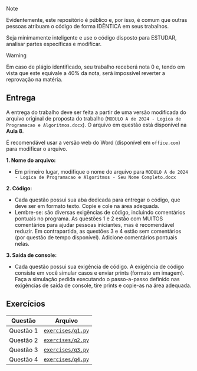 > [!NOTE]
> Evidentemente, este repositório é público e, por isso, é comum que outras pessoas atribuam o código de forma IDÊNTICA em seus trabalhos.
> 
> Seja minimamente inteligente e use o código disposto para ESTUDAR, analisar partes específicas e modificar.

> [!WARNING]
> Em caso de plágio identificado, seu trabalho receberá nota 0 e, tendo em vista que este equivale a 40% da nota, será impossível reverter a reprovação na matéria.

## Entrega

A entrega do trabalho deve ser feita a partir de uma versão modificada do arquivo original de proposta do trabalho (`MODULO A de 2024 - Logica de Programacao e Algoritmos.docx`). O arquivo em questão está disponível na **Aula 8**.

É recomendável usar a versão web do Word (disponível em `office.com`) para modificar o arquivo.

**1. Nome do arquivo:**
- Em primeiro lugar, modifique o nome do arquivo para `MODULO A de 2024 - Logica de Programacao e Algoritmos - Seu Nome Completo.docx`

**2. Código:**
- Cada questão possui sua aba dedicada para entregar o código, que deve ser em formato texto. Copie e cole na área adequada.
- Lembre-se: são diversas exigências de código, incluindo comentários pontuais no programa. As questões 1 e 2 estão com MUITOS comentários para ajudar pessoas iniciantes, mas é recomendável reduzir. Em contrapartida, as questões 3 e 4 estão sem comentários (por questão de tempo disponível). Adicione comentários pontuais nelas.

**3. Saída de console:**
- Cada questão possui sua exigência de código. A exigência de código consiste em você simular casos e enviar prints (formato em imagem). Faça a simulação pedida executando o passo-a-passo definido nas exigências de saída de console, tire prints e copie-as na área adequada.

## Exercícios

| Questão   | Arquivo                                                                            |
|-----------|------------------------------------------------------------------------------------|
| Questão 1 | [`exercises/q1.py`](https://github.com/avila-r/homework/blob/main/exercises/q1.py) |
| Questão 2 | [`exercises/q2.py`](https://github.com/avila-r/homework/blob/main/exercises/q2.py) |
| Questão 3 | [`exercises/q3.py`](https://github.com/avila-r/homework/blob/main/exercises/q3.py) |
| Questão 4 | [`exercises/q4.py`](https://github.com/avila-r/homework/blob/main/exercises/q4.py) | 